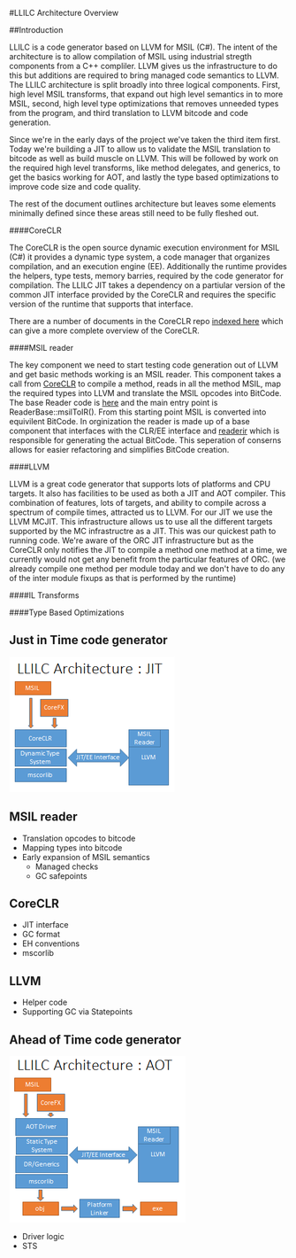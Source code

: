 #LLILC Architecture Overview

##Introduction

LLILC is a code generator based on LLVM for MSIL (C#).  The intent of the architecture is to allow 
compilation of MSIL using industrial stregth components from a C++ compliler.  LLVM gives us the 
infrastructure to do this but additions are required to bring managed code semantics to LLVM. The 
LLILC architecture is split broadly into three logical components.  First, high level MSIL transforms, 
that expand out high level semantics in to more MSIL, second, high level type optimizations that removes 
unneeded types from the program, and third translation to LLVM bitcode and code generation.   

Since we're in the early days of the project we've taken the third item first.  Today we're building 
a JIT to allow us to validate the MSIL translation to bitcode as well as build muscle on LLVM.  This 
will be followed by work on the required high level transforms, like method delegates, and generics, 
to get the basics working for AOT, and lastly the type based optimizations to improve code size and 
code quality.

The rest of the document outlines architecture but leaves some elements minimally defined since these 
areas still need to be fully fleshed out.

####CoreCLR

The CoreCLR is the open source dynamic execution environment for MSIL (C#) it provides a dynamic type system, 
a code manager that organizes compilation, and an execution engine (EE).  Additionally the runtime provides the 
helpers, type tests, memory barries, required by the code generator for compilation.  The LLILC JIT takes a 
dependency on a partiular version of the common JIT interface provided by the CoreCLR and requires the specific 
version of the runtime that supports that interface.

There are a number of documents in the CoreCLR repo 
[indexed here](https://github.com/dotnet/coreclr/blob/master/Documentation/index.md) 
which can give a more complete overview of the CoreCLR.

####MSIL reader

The key component we need to start testing code generation out of LLVM and get basic methods working 
is an MSIL reader.  This component takes a call from [CoreCLR](https://github.com/dotnet/coreclr) to 
compile a method, reads in all the method MSIL, map the required types into LLVM and translate the MSIL 
opcodes into BitCode. The base Reader code is [here](https://github.com/dotnet/llilc/blob/master/lib/Reader/reader.cpp) 
and the main entry point is ReaderBase::msilToIR().  From this starting point MSIL is converted into equivilent 
BitCode.  In orginization the reader is made up of a base component that interfaces with the CLR/EE interface 
and [readerir](https://github.com/dotnet/llilc/blob/master/lib/Reader/readerir.cpp) which is responsible 
for generating the actual BitCode.  This seperation of conserns allows for easier refactoring and simplifies 
BitCode creation.

####LLVM

LLVM is a great code generator that supports lots of platforms and CPU targets.  It also has facilities to 
be used as both a JIT and AOT compiler.  This combination of features, lots of targets, and ability to compile 
across a spectrum of compile times, attracted us to LLVM.  For our JIT we use the LLVM MCJIT. This infrastructure 
allows us to use all the different targets supported by the MC infrastructre as a JIT.  This was our quickest path 
to running code.  We're aware of the ORC JIT infrastructure but as the CoreCLR only notifies the JIT to compile a 
method one method at a time, we currently would not get any benefit from the particular features of ORC.  (we 
already compile one method per module today and we don't have to do any of the inter module fixups as that is 
performed by the runtime)

####IL Transforms

####Type Based Optimizations

## Just in Time code generator

![JIT Architecture](./Images/JITArch.png)

## MSIL reader
- Translation opcodes to bitcode
- Mapping types into bitcode
- Early expansion of MSIL semantics
	- Managed checks
	- GC safepoints

## CoreCLR

- JIT interface
- GC format
- EH conventions
- mscorlib

## LLVM
 
- Helper code
- Supporting GC via Statepoints
  

## Ahead of Time code generator

![AOT Architecture](./Images/AOTArch.png)

- Driver logic
- STS
